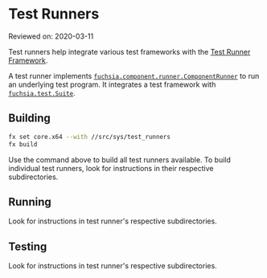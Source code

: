 # Test Runners

Reviewed on: 2020-03-11

Test runners help integrate various test frameworks with the [Test Runner
Framework][trf].

A test runner implements [`fuchsia.component.runner.ComponentRunner`][fidl-component-runner]
to run an underlying test program. It integrates a test framework with
[`fuchsia.test.Suite`][fidl-test-suite].

## Building

```bash
fx set core.x64 --with //src/sys/test_runners
fx build
```

Use the command above to build all test runners available. To build
individual test runners, look for instructions in their respective
subdirectories.

## Running

Look for instructions in test runner's respective subdirectories.

## Testing

Look for instructions in test runner's respective subdirectories.

[trf]: https://fuchsia.dev/fuchsia-src/development/testing/components/test_runner_framework
[fidl-test-suite]: /sdk/fidl/fuchsia.test/suite.fidl
[fidl-component-runner]: /sdk/fidl/fuchsia.component.runner/component_runner.fidl

